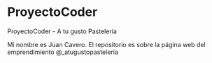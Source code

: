 # ProyectoCoder
ProyectoCoder - A tu gusto Pasteleria

Mi nombre es Juan Cavero.
El repositorio es sobre la página web del emprendimiento @_atugustopasteleria
